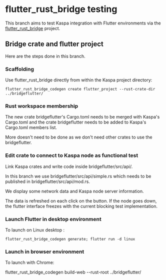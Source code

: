 # flutter_rust_bridge testing

This branch aims to test Kaspa integration with Flutter environments via the [flutter_rust_bridge](https://github.com/fzyzcjy/flutter_rust_bridge) project.

## Bridge crate and flutter project

Here are the steps done in this branch.

### Scaffolding

Use flutter_rust_bridge directly from within the Kaspa project directory:

    flutter_rust_bridge_codegen create flutter_project --rust-crate-dir ../bridgeflutter/

### Rust workspace membership

The new crate bridgeflutter's Cargo.toml needs to be merged with Kaspa's Cargo.toml and the crate bridgeflutter needs to be added to Kaspa's Cargo.toml members list.

More doesn't need to be done as we don't need other crates to use the bridgeflutter.

### Edit crate to connect to Kaspa node as functional test

Link Kaspa crates and write code inside bridgeflutter/src/api/.

In this branch we use bridgeflutter/src/api/simple.rs which needs to be published in bridgeflutter/src/api/mod.rs.

We display some network data and Kaspa node server information.

The data is refreshed on each click on the button. If the node goes down, the flutter interface freezes with the current blocking test implementation.

### Launch Flutter in desktop environment

To launch on Linux desktop :

    flutter_rust_bridge_codegen generate; flutter run -d linux

### Launch in browser environment

To launch with Chrome:

flutter_rust_bridge_codegen build-web --rust-root ../bridgeflutter/

